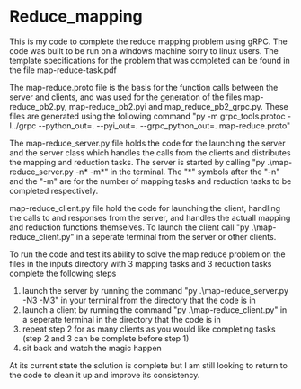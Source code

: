 # Reduce_mapping
This is my code to complete the reduce mapping problem using gRPC. The code was built to be run on a windows machine sorry to linux users.
The template specifications for the problem that was completed can be found in the file map-reduce-task.pdf

The map-reduce.proto file is the basis for the function calls between the server and clients, and was used for the generation of the files map-reduce_pb2.py, map-reduce_pb2.pyi and map_reduce_pb2_grpc.py. These files are generated using the following command "py -m grpc_tools.protoc -I../grpc --python_out=. --pyi_out=. --grpc_python_out=. map-reduce.proto"

The map-reduce_server.py file holds the code for the launching the server and the server class which handles the calls from the clients and distributes the mapping and reduction tasks. The server is started by calling "py .\map-reduce_server.py -n* -m*" in the terminal. The "*" symbols after the "-n" and the "-m" are for the number of mapping tasks and reduction tasks to be completed respectively.

map-reduce_client.py file hold the code for launching the client, handling the calls to and responses from the server, and handles the actuall mapping and reduction functions themselves. To launch the client call "py .\map-reduce_client.py" in a seperate terminal from the server or other clients.

To run the code and test its ability to solve the map reduce problem on the files in the inputs directory with 3 mapping tasks and 3 reduction tasks complete the following steps
1. launch the server by running the command "py .\map-reduce_server.py -N3 -M3" in your terminal from the directory that the code is in
2. launch a client by running the command "py .\map-reduce_client.py" in a seperate terminal in the directory that the code is in 
3. repeat step 2 for as many clients as you would like completing tasks (step 2 and 3 can be complete before step 1)
4. sit back and watch the magic happen

At its current state the solution is complete but I am still looking to return to the code to clean it up and improve its consistency.
